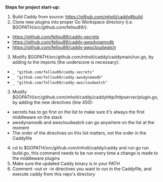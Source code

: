 **Steps for project start-up:**
1. Build Caddy from source: https://github.com/mholt/caddy#build
2. Clone new plugins into proper Go Workspace directory (i.e. $GOPATH/src/github.com/fellou89/):
  - https://github.com/fellou89/caddy-secrets
  - https://github.com/fellou89/caddy-awsdynamodb
  - https://github.com/fellou89/caddy-awscloudwatch
3. Modify $GOPATH/src/github.com/mholt/caddy/caddymain/run.go, by adding to the imports (the underscore is necessary):
  - `_ "github.com/fellou89/caddy-secrets"`
  - `_ "github.com/fellou89/caddy-awsdynamodb"`
  - `_ "github.com/fellou89/caddy-awscloudwatch"`
3. Modify $GOPATH/src/github.com/mholt/caddy/caddyhttp/httpserver/plugin.go, by adding the new directives (line 450):
  - secrets has to go first on the list to make sure it's always the first middleware on the stack
  - awsdynamodb and awscloudwatch can go anywhere on the list at the moment
  - The order of the directives on this list matters, not the order in the Caddyfile
4. cd to $GOPATH/src/github.com/mholt/caddy/caddy and run go run build.go, this command needs to be run every time a change is made to the middleware plugins
5. Make sure the updated Caddy binary is in your PATH
6. Comment -out or -in directives you want to run in the Caddyfile, and execute caddy from this repo's directory
